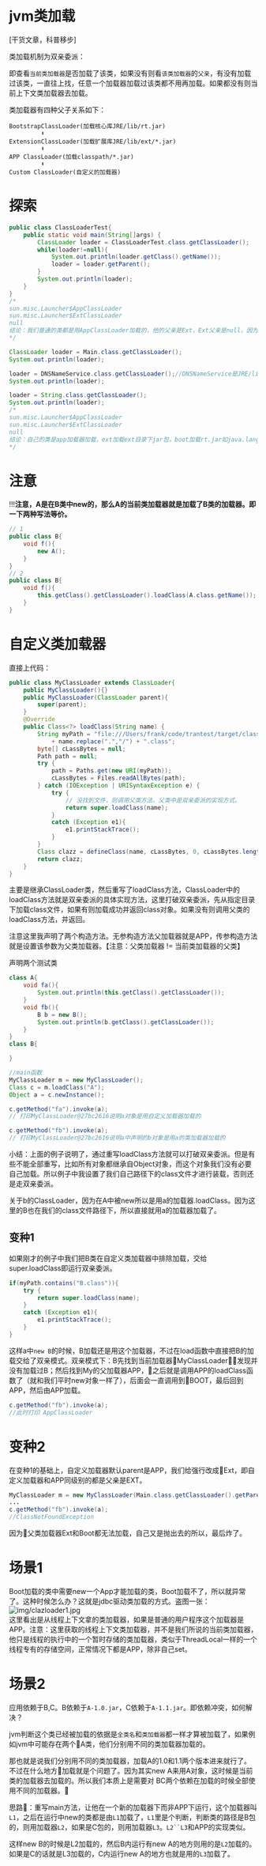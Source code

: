 # jvm类加载
[干货文章，科普移步]

类加载机制为双亲委派：

即查看`当前类加载器`是否加载了该类，如果没有则看`该类加载器`的`父亲`，有没有加载过该类，一直往上找，任意一个加载器加载过该类都不用再加载。如果都没有则当前上下文类加载器去加载。

类加载器有四种父子关系如下：
```
BootstrapClassLoader(加载核心库JRE/lib/rt.jar)
         ⬇️
ExtensionClassLoader(加载扩展库JRE/lib/ext/*.jar)
         ⬇️
APP ClassLoader(加载classpath/*.jar)
         ⬇️
Custom ClassLoader(自定义的加载器)
```
# 探索
```java
public class ClassLoaderTest{ 
    public static void main(String[]args) { 
        ClassLoader loader = ClassLoaderTest.class.getClassLoader(); 
        while(loader!=null){ 
            System.out.println(loader.getClass().getName()); 
            loader = loader.getParent(); 
        } 
        System.out.println(loader); 
    } 
} 
/*
sun.misc.Launcher$AppClassLoader
sun.misc.Launcher$ExtClassLoader
null
结论：我们普通的类都是用AppClassLoader加载的，他的父亲是Ext，Ext父亲是null，因为Boot返回的就是null，可以参考https://stackoverflow.com/questions/1921238/getclass-getclassloader-is-null-why
*/
```
```java
ClassLoader loader = Main.class.getClassLoader();
System.out.println(loader);

loader = DNSNameService.class.getClassLoader();//DNSNameService是JRE/lib/ext/dnsns.jar下的包
System.out.println(loader);

loader = String.class.getClassLoader();
System.out.println(loader);
/*
sun.misc.Launcher$AppClassLoader
sun.misc.Launcher$ExtClassLoader
null
结论：自己的类是app加载器加载，ext加载ext目录下jar包，boot加载rt.jar如java.lang.*
*/
```
# 注意
!!!**注意，A是在B类中new的，那么A的当前类加载器就是加载了B类的加载器。即一下两种写法等价。**
```java
// 1
public class B{
    void f(){
        new A();
    }
}
// 2
public class B{
    void f(){
        this.getClass().getClassLoader().loadClass(A.class.getName());
    }
}
```
# 自定义类加载器
直接上代码：
```java
public class MyClassLoader extends ClassLoader{
    public MyClassLoader(){}
    public MyClassLoader(ClassLoader parent){
        super(parent);
    }
    @Override
    public Class<?> loadClass(String name) {
        String myPath = "file:///Users/frank/code/trantest/target/classes/" 
            + name.replace(".","/") + ".class";
        byte[] cLassBytes = null;
        Path path = null;
        try {
            path = Paths.get(new URI(myPath));
            cLassBytes = Files.readAllBytes(path);
        } catch (IOException | URISyntaxException e) {
            try {
                // 没找到文件，则调用父类方法，父类中是双亲委派的实现方式。
                return super.loadClass(name);
            }
            catch (Exception e1){
                e1.printStackTrace();
            }
        }
        Class clazz = defineClass(name, cLassBytes, 0, cLassBytes.length);
        return clazz;
    }
}
```
主要是继承ClassLoader类，然后重写了loadClass方法，ClassLoader中的loadClass方法就是双亲委派的具体实现方法，这里打破双亲委派，先从指定目录下加载class文件，如果有则加载成功并返回class对象。如果没有则调用父类的loadClass方法，并返回。

注意这里我声明了两个构造方法。无参构造方法父加载器就是APP，传参构造方法就是设置该参数为父类加载器。【注意：父类加载器 != 当前类加载器的父类】

声明两个测试类
```java
class A{
    void fa(){
        System.out.println(this.getClass().getClassLoader());
    }
    void fb(){
        B b = new B();
        System.out.println(b.getClass().getClassLoader());
    }
}
class B{

}
```
```java
//main函数
MyClassLoader m = new MyClassLoader();
Class c = m.loadClass("A");
Object a = c.newInstance();

c.getMethod("fa").invoke(a); 
// 打印MyClassLoader@27bc2616说明a对象是用自定义加载器加载的

c.getMethod("fb").invoke(a); 
// 打印MyClassLoader@27bc2616说明a中声明的b对象是用a的类加载器加载的
```
小结：上面的例子说明了，通过重写loadClass方法就可以打破双亲委派。但是有些不能全部重写，比如所有对象都继承自Object对象，而这个对象我们没有必要自己加载。所以例子中我设置了我们自己路径下的class文件才进行装载，否则还是走双亲委派。

关于b的ClassLoader，因为在A中被new所以是用a的加载器.loadClass。因为这里的B也在我们的class文件路径下，所以直接就用a的加载器加载了。
## 变种1
如果刚才的例子中我们把B类在自定义类加载器中排除加载，交给super.loadClass即运行双亲委派。
```java
if(myPath.contains("B.class")){
    try {
        return super.loadClass(name);
    }
    catch (Exception e1){
        e1.printStackTrace();
    }
}
```
这样a中`new B`的时候，B加载还是用这个加载器，不过在load函数中直接把B的加载交给了双亲模式。双亲模式下：B先找到当前加载器MyClassLoader，发现并没有加载过B；然后找到My的父加载器APP，之后就是调用APP的loadClass函数了（就和我们平时new对象一样了），后面会一直调用到BOOT，最后回到APP，然后由APP加载。
```java
c.getMethod("fb").invoke(a); 
//此时打印 AppClassLoader
```
# 变种2
在变种1的基础上，自定义加载器默认parent是APP，我们给强行改成Ext，即自定义加载器和APP同级别的都是父亲是EXT。
```java
MyClassLoader m = new MyClassLoader(Main.class.getClassLoader().getParent());
...
c.getMethod("fb").invoke(a); 
//ClassNotFoundException
```
因为父类加载器Ext和Boot都无法加载，自己又是抛出去的所以，最后炸了。

# 场景1
Boot加载的类中需要new一个App才能加载的类，Boot加载不了，所以就异常了。这种时候怎么办？这就是jdbc驱动类加载的方式。盗图一张：  
![img/clazloader1.jpg](img/clazloader1.jpg)  
这里看出是从线程上下文拿的类加载器，如果是普通的用户程序这个加载器是APP。注意：这里获取的线程上下文类加载器，并不是我们所说的当前类加载器，他只是线程的执行中的一个暂时存储的类加载器，类似于ThreadLocal一样的一个线程专有的存储空间，正常情况下都是APP，除非自己set。
# 场景2
应用依赖于B,C。B依赖于`A-1.0.jar`，C依赖于`A-1.1.jar`。即依赖冲突，如何解决？

jvm判断这个类已经被加载的依据是`全类名`和`类加载器`都一样才算被加载了，如果例如jvm中可能存在两个A类，他们分别用不同的类加载器加载的。

那也就是说我们分别用不同的类加载器，加载A的1.0和1.1两个版本进来就行了。不过在什么地方加载就是个问题了。因为其实new A来用A对象，这时候是当前类的加载器去加载的。所以我们本质上是需要对
BC两个依赖在加载的时候全部使用不同的加载器。

思路：重写main方法，让他在一个新的加载器下而非APP下运行，这个加载器叫`L1`，之后在运行中new的类都是由`L1`加载了，`L1`里是个判断，判断类的路径是B包的，则用加载器`L2`，如果是C包的，则用加载器`L3`。`L2``L3`和APP的实现类似。

这样new B的时候是L2加载的，然后B内运行有new A的地方则用的是`L2`加载的。如果是C的话就是L3加载的，C内运行new A的地方也就是用的`L3`加载了。

